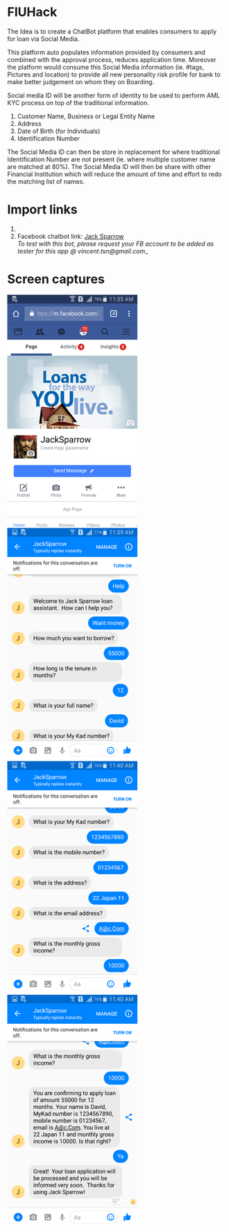 # FIUHack

The Idea is to create a ChatBot platform that enables consumers to apply for loan via Social Media.

This platform auto populates information provided by consumers and combined with the approval process, reduces application time.
Moreover the platform would consume this Social Media information (ie. #tags, Pictures and location) to provide all new personality risk profile for bank to make better judgement on whom they on Boarding.

Social media ID will be another form of identity to be used to perform AML KYC process on top of the traditional information.
1.    Customer Name, Business or Legal Entity Name
2.    Address
3.    Date of Birth (for Individuals)
4.    Identification Number

The Social Media ID can then be store in replacement for where traditional Identification Number are not present (ie. where multiple customer name are matched at 80%). The Social Media ID will then be share with other Financial Institution which will reduce the amount of time and effort to redo the matching list of names.



# Import links

1. []()
1. Facebook chatbot link: [Jack Sparrow](https://www.facebook.com/JackSparrow-393951151023726/)  
_To test with this bot, please request your FB account to be added as tester for this app @ vincent.tsn@gmail.com__




# Screen captures 


<img src="https://github.com/all-hacks/FIUHack/blob/master/images/apppage.png" width="300">


<img src="https://github.com/all-hacks/FIUHack/blob/master/images/conversation_01.png" width="300">


<img src="https://github.com/all-hacks/FIUHack/blob/master/images/conversation_02.png" width="300">


<img src="https://github.com/all-hacks/FIUHack/blob/master/images/conversation_03.png" width="300">


